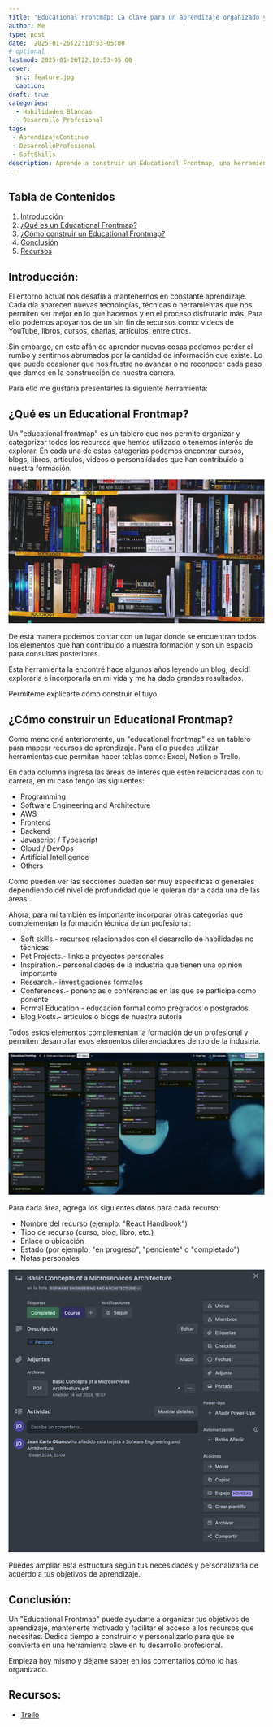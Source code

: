 ```yaml
---
title: "Educational Frontmap: La clave para un aprendizaje organizado y efectivo"
author: Me
type: post
date:  2025-01-26T22:10:53-05:00
# optional
lastmod: 2025-01-26T22:10:53-05:00
cover:
  src: feature.jpg
  caption: 
draft: true
categories:
  - Habilidades Blandas
  - Desarrollo Profesional
tags:
 - AprendizajeContinuo
 - DesarrolloProfesional
 - SoftSkills
description: Aprende a construir un Educational Frontmap, una herramienta clave para organizar tus recursos educativos y potenciar tu aprendizaje.
---
```


## Tabla de Contenidos

1. [Introducción](#introducción)
2. [¿Qué es un Educational Frontmap?](#qu%c3%a9-es-un-educational-frontmap)
3. [¿Cómo construir un Educational Frontmap?](#c%c3%b3mo-construir-un-educational-frontmap)
4. [Conclusión](#conclusi%c3%b3n)
4. [Recursos](#recursos)

## Introducción:

El entorno actual nos desafía a mantenernos en constante aprendizaje. Cada día aparecen nuevas tecnologías, técnicas o herramientas que nos permiten ser mejor en lo que hacemos y en el proceso disfrutarlo más. Para ello podemos apoyarnos de un sin fin de recursos como: videos de YouTube, libros, cursos, charlas, artículos, entre otros.  

Sin embargo, en este afán de aprender nuevas cosas podemos perder el rumbo y sentirnos abrumados por la cantidad de información que existe. Lo que puede ocasionar que nos frustre no avanzar o no reconocer cada paso que damos en la construcción de nuestra carrera.

Para ello me gustaría presentarles la siguiente herramienta:

## ¿Qué es un Educational Frontmap?

Un "educational frontmap" es un tablero que nos permite organizar y categorizar todos los recursos que hemos utilizado o tenemos interés de explorar. En cada una de estas categorías podemos encontrar cursos, blogs, libros, artículos, videos o personalidades que han contribuido a nuestra formación.

![Imagen referencial a la diversidad de recursos educativos](librero.jpg "Imagen referencial a la diversidad de recursos educativos")

De esta manera podemos contar con un lugar donde se encuentran todos los elementos que han contribuido a nuestra formación y son un espacio para consultas posteriores.

Esta herramienta la encontré hace algunos años leyendo un blog, decidí explorarla e incorporarla en mi vida y me ha dado grandes resultados.  

Permíteme explicarte cómo construir el tuyo.

## ¿Cómo construir un Educational Frontmap?

Como mencioné anteriormente, un "educational frontmap" es un tablero para mapear recursos de aprendizaje. Para ello puedes utilizar herramientas que permitan hacer tablas como: Excel, Notion o Trello.

En cada columna ingresa las áreas de interés que estén relacionadas con tu carrera, en mi caso tengo las siguientes:

- Programming
- Software Engineering and Architecture
- AWS
- Frontend
- Backend
- Javascript / Typescript
- Cloud / DevOps
- Artificial Intelligence
- Others

Como pueden ver las secciones pueden ser muy específicas o generales dependiendo del nivel de profundidad que le quieran dar a cada una de las áreas.

Ahora, para mí también es importante incorporar otras categorías que complementan la formación técnica de un profesional:

- Soft skills.- recursos relacionados con el desarrollo de habilidades no técnicas.
- Pet Projects.- links a proyectos personales
- Inspiration.- personalidades de la industria que tienen una opinión importante
- Research.- investigaciones formales
- Conferences.- ponencias o conferencias en las que se participa como ponente
- Formal Education.- educación formal como pregrados o postgrados.
- Blog Posts.- artículos o blogs de nuestra autoría

Todos estos elementos complementan la formación de un profesional y permiten desarrollar esos elementos diferenciadores dentro de la industria.

![Ejemplo de Tablero](tablero.jpg "Ejemplo de Tablero")

Para cada área, agrega los siguientes datos para cada recurso:

- Nombre del recurso (ejemplo: "React Handbook")
- Tipo de recurso (curso, blog, libro, etc.)
- Enlace o ubicación
- Estado (por ejemplo, "en progreso", "pendiente" o "completado")
- Notas personales

![Ejemplo de Recurso](card.jpg "Ejemplo de Recurso")

Puedes ampliar esta estructura según tus necesidades y personalizarla de acuerdo a tus objetivos de aprendizaje.

## Conclusión:

Un "Educational Frontmap" puede ayudarte a organizar tus objetivos de aprendizaje, mantenerte motivado y facilitar el acceso a los recursos que necesitas. Dedica tiempo a construirlo y personalizarlo para que se convierta en una herramienta clave en tu desarrollo profesional.

Empieza hoy mismo y déjame saber en los comentarios cómo lo has organizado.

## Recursos:

* [Trello](https://trello.com/)
